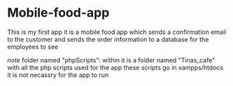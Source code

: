 # Mobile-food-app
This is my first app 
it is a mobile food app which sends a confirmation email to the customer and 
sends the order information to a database for the employees to see

*note*
folder named "phpScripts": within it is a folder named "Tinas_cafe" with all the php scripts used for the app
these scripts go in xampps/htdocs
it is not necassry for the app to run
